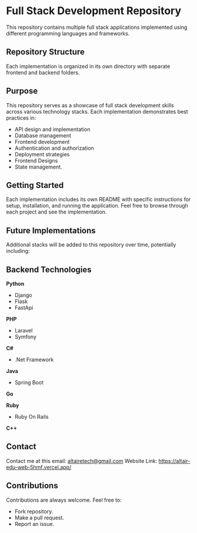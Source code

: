 # Full Stack Development Repository

This repository contains multiple full stack applications implemented using different programming languages and frameworks.

## Repository Structure

Each implementation is organized in its own directory with separate frontend and backend folders.

## Purpose

This repository serves as a showcase of full stack development skills across various technology stacks. Each implementation demonstrates best practices in:

- API design and implementation
- Database management
- Frontend development
- Authentication and authorization
- Deployment strategies
- Frontend Designs
- State management.

## Getting Started

Each implementation includes its own README with specific instructions for setup, installation, and running the application. Feel free to browse through each project and see the implementation.

## Future Implementations

Additional stacks will be added to this repository over time, potentially including:

## Backend Technologies

**Python**
- Django
- Flask
- FastApi

**PHP**
- Laravel
- Symfony

**C#**
- .Net Framework

**Java**
- Spring Boot

**Go**

**Ruby**
- Ruby On Rails

**C++**

## Contact

Contact me at this email: altairetech@gmail.com
Website Link: https://altair-edu-web-5hmf.vercel.app/

## Contributions

Contributions are always welcome. Feel free to:

- Fork repository.
- Make a pull request.
- Report an issue.
